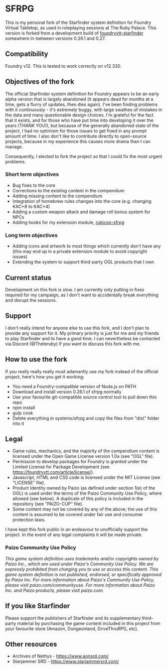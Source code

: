 # SFRPG
This is my personal fork of the Starfinder system definition for Foundry Virtual Tabletop, as used in roleplaying sessions at The Ruby Palace. This version is forked from a development build of [foundryvtt-starfinder](https://github.com/foundryvtt-starfinder/foundryvtt-starfinder/) somewhere in-between versions 0.26.1 and 0.27.

## Compatibility

Foundry v12. This is tested to work correctly on v12.330.

## Objectives of the fork

The official Starfinder system definition for Foundry appears to be an early alpha version that is largely abandoned (it appears dead for months at a time, gets a flurry of updates, then dies again). I've been finding problems with it continuously - it's extremely buggy, with large swathes of mistakes in the data and many questionable design choices. I'm grateful for the fact that it exists, and for those who have put time into developing it over the years (THANK YOU!), but because of the generally abandoned state of the project, I had no optimism for those issues to get fixed in any prompt amount of time. I also don't like to contribute directly to open-source projects, because in my experience this causes more drama than I can manage.

Consequently, I elected to fork the project so that I could fix the most urgent problems.

### Short term objectives
* Bug fixes to the core
* Corrections to the existing content in the compendium
* Adding missing content to the compendium
* Integration of homebrew rules changes into the core (e.g. changing KAC+8 to KAC+4)
* Adding a custom weapon attack and damage roll bonus system for NPCs
* Adding hooks for my extension module, [rubicon-sfrpg](https://github.com/theleruby/rubicon-sfrpg/)

### Long term objectives
* Adding icons and artwork to most things which currently don't have any (this may end up in a private extension module to avoid copyright issues)
* Extending the system to support third-party OGL products that I own

## Current status

Development on this fork is slow. I am currently only putting in fixes required for my campaign, as I don't want to accidentally break everything and disrupt the sessions.

## Support

I don't really intend for anyone else to use this fork, and I don't plan to provide any support for it. My primary priority is just for me and my friends to play Starfinder and to have a good time. I can nevertheless be contacted via Discord (@Theleruby) if you want to discuss this fork with me.

## How to use the fork

If you really really really must adamantly use my fork instead of the official project, here's how you get it working:

* You need a Foundry-compatible version of Node.js on PATH
* Download and install version 0.26.1 of sfrpg normally
* Use your favourite git-compatible source control tool to pull down this repo
* npm install
* gulp cook
* Delete everything in systems/sfrpg and copy the files from "dist" folder into it

## Legal

* Game rules, mechanics, and the majority of the compendium content is licensed under the Open Game License version 1.0a (see "OGL" file).
* Permission to develop packages for Foundry is granted under the Limited License for Package Development (see https://foundryvtt.com/article/license/).
* Javascript, HTML and CSS code is licensed under the MIT License (see "LICENSE" file).
* Product Identity owned by Paizo (as defined under section 1(e) of the OGL) is used under the terms of the Paizo Community Use Policy, where allowed (see below). A duplicate of this policy is included in the repository (see "PAIZO-CUP" file).
* Some content may not be covered by any of the above; the use of this content is assumed to be covered under fair use and consumer protection laws.

I have kept this fork public in an endeavour to unofficially support the project. In the event of any legal complaints it will be made private.

### Paizo Community Use Policy
_This game system definition uses trademarks and/or copyrights owned by Paizo Inc., which are used under Paizo's Community Use Policy. We are expressly prohibited from charging you to use or access this content. This game system definition is not published, endorsed, or specifically approved by Paizo Inc. For more information about Paizo's Community Use Policy, please visit paizo.com/communityuse. For more information about Paizo Inc. and Paizo products, please visit paizo.com._

## If you like Starfinder

Please support the publishers of Starfinder and its supplementary third-party material by purchasing the game content included in this project from your favourite store (Amazon, Dungeonland, DriveThruRPG, etc).

## Other resources

* Archives of Nethys - https://www.aonsrd.com/
* Starjammer SRD - https://www.starjammersrd.com/
